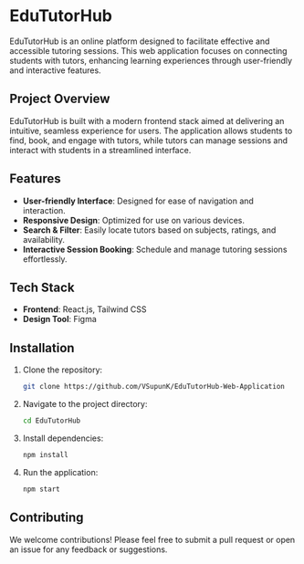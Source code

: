 
# EduTutorHub

EduTutorHub is an online platform designed to facilitate effective and accessible tutoring sessions. This web application focuses on connecting students with tutors, enhancing learning experiences through user-friendly and interactive features.

## Project Overview

EduTutorHub is built with a modern frontend stack aimed at delivering an intuitive, seamless experience for users. The application allows students to find, book, and engage with tutors, while tutors can manage sessions and interact with students in a streamlined interface.

## Features

- **User-friendly Interface**: Designed for ease of navigation and interaction.
- **Responsive Design**: Optimized for use on various devices.
- **Search & Filter**: Easily locate tutors based on subjects, ratings, and availability.
- **Interactive Session Booking**: Schedule and manage tutoring sessions effortlessly.

## Tech Stack

- **Frontend**: React.js, Tailwind CSS
- **Design Tool**: Figma

## Installation

1. Clone the repository:
   ```bash
   git clone https://github.com/VSupunK/EduTutorHub-Web-Application
   ```
2. Navigate to the project directory:
   ```bash
   cd EduTutorHub
   ```
3. Install dependencies:
   ```bash
   npm install
   ```
4. Run the application:
   ```bash
   npm start
   ```

## Contributing

We welcome contributions! Please feel free to submit a pull request or open an issue for any feedback or suggestions.
